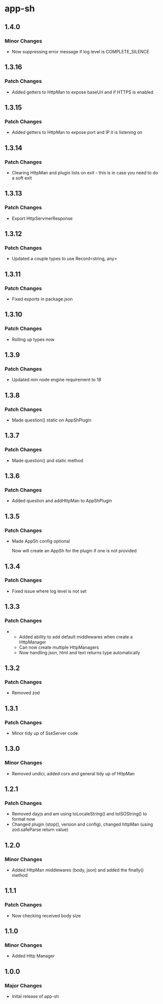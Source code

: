 # app-sh

## 1.4.0

### Minor Changes

- Now suppressing error message if log level is COMPLETE_SILENCE

## 1.3.16

### Patch Changes

- Added getters to HttpMan to expose baseUrl and if HTTPS is enabled

## 1.3.15

### Patch Changes

- Added getters to HttpMan to expose port and IP it is listening on

## 1.3.14

### Patch Changes

- Clearing HttpMan and plugin lists on exit - this is in case you need to do a soft exit

## 1.3.13

### Patch Changes

- Export HttpServmerResponse

## 1.3.12

### Patch Changes

- Updated a couple types to use Record<string, any>

## 1.3.11

### Patch Changes

- Fixed exports in package.json

## 1.3.10

### Patch Changes

- Rolling up types now

## 1.3.9

### Patch Changes

- Updated min node engine requirement to 18

## 1.3.8

### Patch Changes

- Made question() static on AppShPlugin

## 1.3.7

### Patch Changes

- Made question() and static method

## 1.3.6

### Patch Changes

- Added question and addHttpMan to AppShPlugin

## 1.3.5

### Patch Changes

- Made AppSh config optional

  Now will create an AppSh for the plugin if one is not provided

## 1.3.4

### Patch Changes

- Fixed issue where log level is not set

## 1.3.3

### Patch Changes

- - Added ability to add default middlewares when create a HttpManager
  - Can now create multiple HttpManagers
  - Now handling json, html and text returns type automatically

## 1.3.2

### Patch Changes

- Removed zod

## 1.3.1

### Patch Changes

- Minor tidy up of SseServer code

## 1.3.0

### Minor Changes

- Removed undici, added cors and general tidy up of HttpMan

## 1.2.1

### Patch Changes

- Removed dayjs and am using toLocaleString() and toISOString() to format now
- Changed plugin (stop(), version and config), changed httpMan (using zod.safeParse return value)

## 1.2.0

### Minor Changes

- Added HttpMan middlewares (body, json) and added the finally() method

## 1.1.1

### Patch Changes

- Now checking received body size

## 1.1.0

### Minor Changes

- Added Http Manager

## 1.0.0

### Major Changes

- Inital release of app-sh
